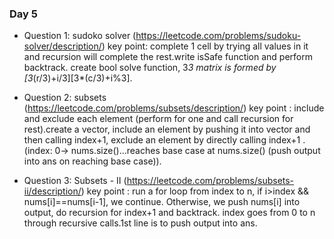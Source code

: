 ### Day 5
- Question 1: sudoko solver (https://leetcode.com/problems/sudoku-solver/description/)
 key point: complete 1 cell by trying all values in it and recursion will complete the rest.write isSafe function and perform backtrack. create bool solve function, 3*3 matrix is formed by [3*(r/3)+i/3][3*(c/3)+i%3].

- Question 2: subsets (https://leetcode.com/problems/subsets/description/) 
key point : include and exclude each element (perform for one and call recursion for rest).create a vector, include an element by pushing it into vector and then calling index+1, exclude an element by directly calling index+1 . (index: 0-> nums.size()...reaches base case at nums.size() (push output into ans on reaching base case)).

- Question 3: Subsets - II (https://leetcode.com/problems/subsets-ii/description/)
 key point : run a for loop from index to n, if i>index && nums[i]==nums[i-1], we continue. Otherwise, we push nums[i] into output, do recursion for index+1 and backtrack. index goes from 0 to n through recursive calls.1st line is to push output into ans.

 
